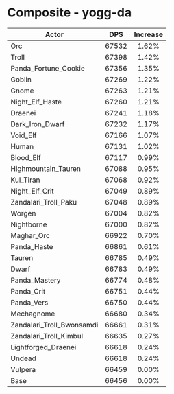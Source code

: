 # Composite - yogg-da
| Actor | DPS | Increase |
|---|:---:|:---:|
|Orc|67532|1.62%|
|Troll|67398|1.42%|
|Panda_Fortune_Cookie|67356|1.35%|
|Goblin|67269|1.22%|
|Gnome|67263|1.21%|
|Night_Elf_Haste|67260|1.21%|
|Draenei|67241|1.18%|
|Dark_Iron_Dwarf|67232|1.17%|
|Void_Elf|67166|1.07%|
|Human|67131|1.02%|
|Blood_Elf|67117|0.99%|
|Highmountain_Tauren|67088|0.95%|
|Kul_Tiran|67068|0.92%|
|Night_Elf_Crit|67049|0.89%|
|Zandalari_Troll_Paku|67048|0.89%|
|Worgen|67004|0.82%|
|Nightborne|67000|0.82%|
|Maghar_Orc|66922|0.70%|
|Panda_Haste|66861|0.61%|
|Tauren|66785|0.49%|
|Dwarf|66783|0.49%|
|Panda_Mastery|66774|0.48%|
|Panda_Crit|66751|0.44%|
|Panda_Vers|66750|0.44%|
|Mechagnome|66680|0.34%|
|Zandalari_Troll_Bwonsamdi|66661|0.31%|
|Zandalari_Troll_Kimbul|66635|0.27%|
|Lightforged_Draenei|66618|0.24%|
|Undead|66618|0.24%|
|Vulpera|66459|0.00%|
|Base|66456|0.00%|
